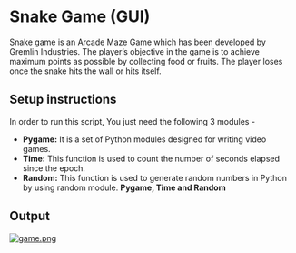 # Snake Game (GUI)

 Snake game is an Arcade Maze Game which has been developed by Gremlin Industries. The player’s objective in the game is to achieve maximum points as possible by collecting food or fruits. The player loses once the snake hits the wall or hits itself.

## Setup instructions

In order to run this script, You just need the following 3 modules -

- **Pygame:** It is a set of Python modules designed for writing video games.
- **Time:** This function is used to count the number of seconds elapsed since the epoch.
- **Random:** This function is used to generate random numbers in Python by using random module. **Pygame, Time and Random**

## Output

[![game.png](https://i.postimg.cc/R0548KNy/game.png)](https://postimg.cc/RWRkJ31L)

